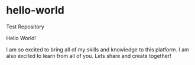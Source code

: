 # hello-world
Test Repository

Hello World!

I am so excited to bring all of my skills and knowledge to this platform.
I am also excited to learn from all of you.
Lets share and create together!
